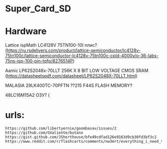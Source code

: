 # Super_Card_SD

# Hardware

Lattice ispMath LC4128V 75TN100-10I плис?
(https://ru.rsdelivers.com/product/lattice-semiconductor/lc4128v-75tn100c/lattice-semiconductor-lc4128v-75tn100c-cpld-4000v/o-36-labs-75ns-isp-100-pin-tqfp/8276514P)

Aamic LP62S2048x-70LLT 256K X 8 BIT LOW VOLTAGE CMOS SRAM (https://datasheetspdf.com/datasheet/LP62S2048X-70LLT.html)

MALASIA 29LK400TC-70PFTN ??215 F44S FLASH MEMORY?

48LC16M15A2 ОЗУ? (

# urls:
```
https://github.com/libertyernie/goombasav/issues/2
https://github.com/GValiente/butano
https://gist.github.com/JShorthouse/bfe49cdfad126e9163d9cb30fd3bf3c2
https://www.reddit.com/r/flashcarts/comments/nw3mrt/everything_i_need_to_know_about_supercard_sd/
```
